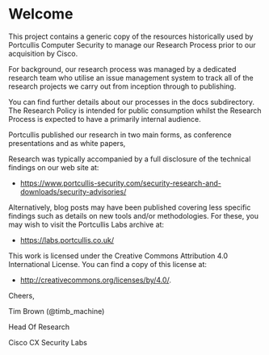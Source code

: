 # Welcome

This project contains a generic copy of the resources historically used by Portcullis Computer Security to manage our Research Process prior to our acquisition by Cisco.

For background, our research process was managed by a dedicated research team who utilise an issue management system to track all of the research projects we carry out from inception through to publishing.

You can find further details about our processes in the docs subdirectory. The Research Policy is intended for public consumption whilst the Research Process is expected to have a primarily internal audience.

Portcullis published our research in two main forms, as conference presentations and as white papers,

Research was typically accompanied by a full disclosure of the technical findings on our web site at:

* https://www.portcullis-security.com/security-research-and-downloads/security-advisories/

Alternatively, blog posts may have been published covering less specific findings such as details on new tools and/or methodologies. For these, you may wish to visit the Portcullis Labs archive at:

* https://labs.portcullis.co.uk/

This work is licensed under the Creative Commons Attribution 4.0 International License. You can find a copy of this license at:

* http://creativecommons.org/licenses/by/4.0/.

Cheers,

Tim Brown (@timb_machine)

Head Of Research

Cisco CX Security Labs
